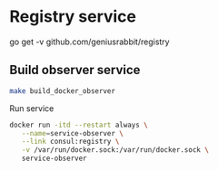 # Registry service

go get -v github.com/geniusrabbit/registry

## Build observer service

```sh
make build_docker_observer
```

Run service
```sh
docker run -itd --restart always \
   --name=service-observer \
   --link consul:registry \
   -v /var/run/docker.sock:/var/run/docker.sock \
   service-observer
```
